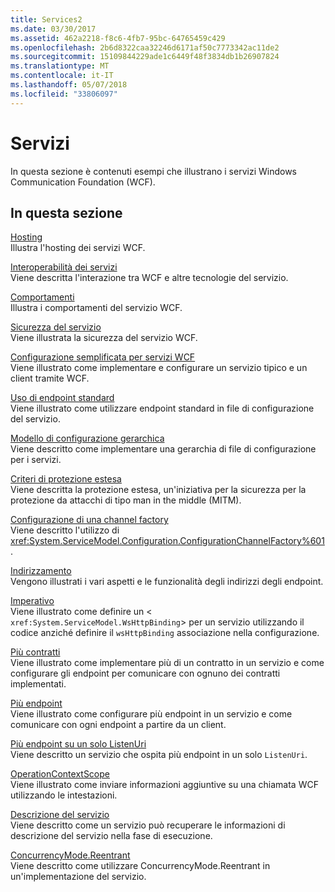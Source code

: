 ```yaml
---
title: Services2
ms.date: 03/30/2017
ms.assetid: 462a2218-f8c6-4fb7-95bc-64765459c429
ms.openlocfilehash: 2b6d8322caa32246d6171af50c7773342ac11de2
ms.sourcegitcommit: 15109844229ade1c6449f48f3834db1b26907824
ms.translationtype: MT
ms.contentlocale: it-IT
ms.lasthandoff: 05/07/2018
ms.locfileid: "33806097"
---
```

# <a name="services"></a>Servizi
In questa sezione è contenuti esempi che illustrano i servizi Windows Communication Foundation (WCF).  
  
## <a name="in-this-section"></a>In questa sezione  
 [Hosting](../../../../docs/framework/wcf/feature-details/hosting.md)  
 Illustra l'hosting dei servizi WCF.  
  
 [Interoperabilità dei servizi](../../../../docs/framework/wcf/samples/service-interoperability.md)  
 Viene descritta l'interazione tra WCF e altre tecnologie del servizio.  
  
 [Comportamenti](../../../../docs/framework/wcf/samples/behaviors.md)  
 Illustra i comportamenti del servizio WCF.  
  
 [Sicurezza del servizio](../../../../docs/framework/wcf/samples/service-security.md)  
 Viene illustrata la sicurezza del servizio WCF.  
  
 [Configurazione semplificata per servizi WCF](../../../../docs/framework/wcf/samples/simplified-configuration-for-wcf-services.md)  
 Viene illustrato come implementare e configurare un servizio tipico e un client tramite WCF.  
  
 [Uso di endpoint standard](../../../../docs/framework/wcf/samples/usage-of-standard-endpoints.md)  
 Viene illustrato come utilizzare endpoint standard in file di configurazione del servizio.  
  
 [Modello di configurazione gerarchica](../../../../docs/framework/wcf/samples/hierarchical-configuration-model.md)  
 Viene descritto come implementare una gerarchia di file di configurazione per i servizi.  
  
 [Criteri di protezione estesa](../../../../docs/framework/wcf/samples/extended-protection-policy.md)  
 Viene descritta la protezione estesa, un'iniziativa per la sicurezza per la protezione da attacchi di tipo man in the middle (MITM).  
  
 [Configurazione di una channel factory](../../../../docs/framework/wcf/samples/configuration-channel-factory.md)  
 Viene descritto l'utilizzo di <xref:System.ServiceModel.Configuration.ConfigurationChannelFactory%601>.  
  
 [Indirizzamento](../../../../docs/framework/wcf/samples/addressing.md)  
 Vengono illustrati i vari aspetti e le funzionalità degli indirizzi degli endpoint.  
  
 [Imperativo](../../../../docs/framework/wcf/samples/imperative.md)  
 Viene illustrato come definire un <<!--zz xref:System.ServiceModel.WsHttpBinding --> `xref:System.ServiceModel.WsHttpBinding`> per un servizio utilizzando il codice anziché definire il `wsHttpBinding` associazione nella configurazione.  
  
 [Più contratti](../../../../docs/framework/wcf/samples/multiple-contracts.md)  
 Viene illustrato come implementare più di un contratto in un servizio e come configurare gli endpoint per comunicare con ognuno dei contratti implementati.  
  
 [Più endpoint](../../../../docs/framework/wcf/samples/multiple-endpoints.md)  
 Viene illustrato come configurare più endpoint in un servizio e come comunicare con ogni endpoint a partire da un client.  
  
 [Più endpoint su un solo ListenUri](../../../../docs/framework/wcf/samples/multiple-endpoints-at-a-single-listenuri.md)  
 Viene descritto un servizio che ospita più endpoint in un solo `ListenUri`.  
  
 [OperationContextScope](../../../../docs/framework/wcf/samples/operationcontextscope.md)  
 Viene illustrato come inviare informazioni aggiuntive su una chiamata WCF utilizzando le intestazioni.  
  
 [Descrizione del servizio](../../../../docs/framework/wcf/samples/service-description.md)  
 Viene descritto come un servizio può recuperare le informazioni di descrizione del servizio nella fase di esecuzione.  
  
 [ConcurrencyMode.Reentrant](../../../../docs/framework/wcf/samples/concurrencymode-reentrant.md)  
 Viene descritto come utilizzare ConcurrencyMode.Reentrant in un'implementazione del servizio.
